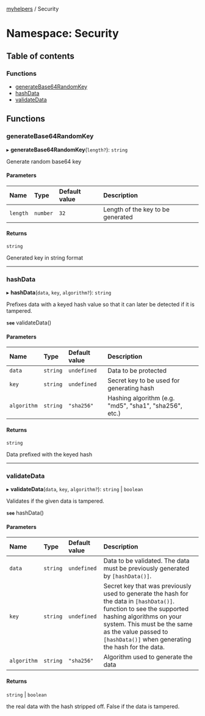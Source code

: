 [myhelpers](../README.md) / Security

# Namespace: Security

## Table of contents

### Functions

- [generateBase64RandomKey](Security.md#generatebase64randomkey)
- [hashData](Security.md#hashdata)
- [validateData](Security.md#validatedata)

## Functions

### generateBase64RandomKey

▸ **generateBase64RandomKey**(`length?`): `string`

Generate random base64 key

#### Parameters

| Name | Type | Default value | Description |
| :------ | :------ | :------ | :------ |
| `length` | `number` | `32` | Length of the key to be generated |

#### Returns

`string`

Generated key in string format

___

### hashData

▸ **hashData**(`data`, `key`, `algorithm?`): `string`

Prefixes data with a keyed hash value so that it can later be detected if it is tampered.

**`see`** validateData()

#### Parameters

| Name | Type | Default value | Description |
| :------ | :------ | :------ | :------ |
| `data` | `string` | `undefined` | Data to be protected |
| `key` | `string` | `undefined` | Secret key to be used for generating hash |
| `algorithm` | `string` | `"sha256"` | Hashing algorithm (e.g. "md5", "sha1", "sha256", etc.) |

#### Returns

`string`

Data prefixed with the keyed hash

___

### validateData

▸ **validateData**(`data`, `key`, `algorithm?`): `string` \| `boolean`

Validates if the given data is tampered.

**`see`** hashData()

#### Parameters

| Name | Type | Default value | Description |
| :------ | :------ | :------ | :------ |
| `data` | `string` | `undefined` | Data to be validated. The data must be previously generated by `[hashData()]`. |
| `key` | `string` | `undefined` | Secret key that was previously used to generate the hash for the data in `[hashData()]`. function to see the supported hashing algorithms on your system. This must be the same as the value passed to `[hashData()]` when generating the hash for the data. |
| `algorithm` | `string` | `"sha256"` | Algorithm used to generate the data |

#### Returns

`string` \| `boolean`

the real data with the hash stripped off. False if the data is tampered.

